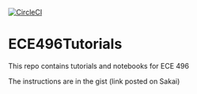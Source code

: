 [![CircleCI](https://circleci.com/gh/PenroseTiles/ECE496Tutorials.svg?style=svg)](https://circleci.com/gh/PenroseTiles/ECE496Tutorials)
# ECE496Tutorials
This repo contains tutorials and notebooks for ECE 496

The instructions are in the gist (link posted on Sakai)
